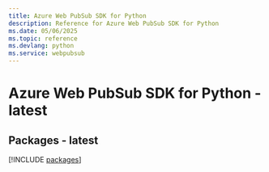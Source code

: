 ```yaml
---
title: Azure Web PubSub SDK for Python
description: Reference for Azure Web PubSub SDK for Python
ms.date: 05/06/2025
ms.topic: reference
ms.devlang: python
ms.service: webpubsub
---
```

# Azure Web PubSub SDK for Python - latest
## Packages - latest
[!INCLUDE [packages](web-pubsub-index.md)]